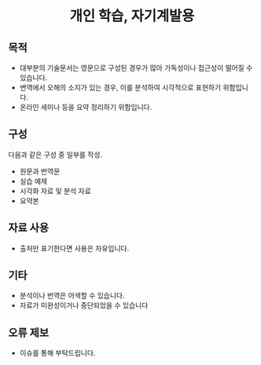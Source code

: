 <div align="center"> 
 
# 개인 학습, 자기계발용
</div>

## 목적
- 대부분의 기술문서는 영문으로 구성된 경우가 많아 가독성이나 접근성이 떨어질 수 있습니다.
- 변역에서 오해의 소지가 있는 경우, 이를 분석하여 시각적으로 표현하기 위함입니다.
- 온라인 세미나 등을 요약 정리하기 위함입니다.

## 구성
다음과 같은 구성 중 일부를 작성.
- 원문과 번역문
- 실습 예제
- 시각화 자료 및 분석 자료
- 요약본

## 자료 사용
- 출처만 표기한다면 사용은 자유입니다.

## 기타
- 분석이나 번역은 어색할 수 있습니다. 
- 자료가 미완성이거나 중단되었을 수 있습니다

## 오류 제보
- 이슈를 통해 부탁드립니다. 
